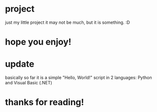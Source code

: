# project
just my little project
it may not be much, but it is something. 
:D
# hope you enjoy!
# update
basically so far it is a simple "Hello, World!" script in 2 languages: Python and Visual Basic (.NET)
# thanks for reading!
